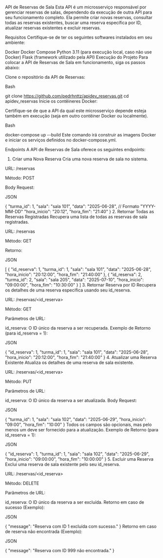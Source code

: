 API de Reservas de Sala
Esta API é um microsserviço responsável por gerenciar reservas de salas, dependendo da execução de outra API para seu funcionamento completo. Ela permite criar novas reservas, consultar todas as reservas existentes, buscar uma reserva específica por ID, atualizar reservas existentes e excluir reservas.

Requisitos
Certifique-se de ter os seguintes softwares instalados em seu ambiente:

Docker
Docker Compose
Python 3.11 (para execução local, caso não use Docker)
Flask (framework utilizado pela API)
Execução do Projeto
Para colocar a API de Reservas de Sala em funcionamento, siga os passos abaixo:

Clone o repositório da API de Reservas:

Bash

git clone https://github.com/pedrhnttz/apidev_reservas.git
cd apidev_reservas
Inicie os contêineres Docker:

Certifique-se de que a API da qual este microsserviço depende esteja também em execução (seja em outro contêiner Docker ou localmente).

Bash

docker-compose up --build
Este comando irá construir as imagens Docker e iniciar os serviços definidos no docker-compose.yml.

Endpoints
A API de Reservas de Sala oferece os seguintes endpoints:

1. Criar uma Nova Reserva
Cria uma nova reserva de sala no sistema.

URL: /reservas

Método: POST

Body Request:

JSON

{
    "turma_id": 1,
    "sala": "sala 101",
    "data": "2025-06-28", // Formato "YYYY-MM-DD"
    "hora_inicio": "20:12",
    "hora_fim": "21:40"
}
2. Retornar Todas as Reservas Registradas
Recupera uma lista de todas as reservas de sala registradas.

URL: /reservas

Método: GET

Retorno:

JSON

[
    {
        "id_reserva": 1,
        "turma_id": 1,
        "sala": "sala 101",
        "data": "2025-06-28",
        "hora_inicio": "20:12:00",
        "hora_fim": "21:40:00"
    },
    {
        "id_reserva": 2,
        "turma_id": 2,
        "sala": "sala 205",
        "data": "2025-07-10",
        "hora_inicio": "09:00:00",
        "hora_fim": "10:30:00"
    }
]
3. Retornar Reserva por ID
Recupera os detalhes de uma reserva específica usando seu id_reserva.

URL: /reservas/<id_reserva>

Método: GET

Parâmetros de URL:

id_reserva: O ID único da reserva a ser recuperada.
Exemplo de Retorno (para id_reserva = 1):

JSON

{
    "id_reserva": 1,
    "turma_id": 1,
    "sala": "sala 101",
    "data": "2025-06-28",
    "hora_inicio": "20:12:00",
    "hora_fim": "21:40:00"
}
4. Atualizar uma Reserva Existente
Atualiza os detalhes de uma reserva de sala existente.

URL: /reservas/<id_reserva>

Método: PUT

Parâmetros de URL:

id_reserva: O ID único da reserva a ser atualizada.
Body Request:

JSON

{
    "turma_id": 1,
    "sala": "sala 102",
    "data": "2025-06-29",
    "hora_inicio": "09:00",
    "hora_fim": "10:00"
}
Todos os campos são opcionais, mas pelo menos um deve ser fornecido para a atualização.
Exemplo de Retorno (para id_reserva = 1):

JSON

{
    "id_reserva": 1,
    "turma_id": 1,
    "sala": "sala 102",
    "data": "2025-06-29",
    "hora_inicio": "09:00:00",
    "hora_fim": "10:00:00"
}
5. Excluir uma Reserva
Exclui uma reserva de sala existente pelo seu id_reserva.

URL: /reservas/<id_reserva>

Método: DELETE

Parâmetros de URL:

id_reserva: O ID único da reserva a ser excluída.
Retorno em caso de sucesso (Exemplo):

JSON

{
    "message": "Reserva com ID 1 excluída com sucesso."
}
Retorno em caso de reserva não encontrada (Exemplo):

JSON

{
    "message": "Reserva com ID 999 não encontrada."
}
